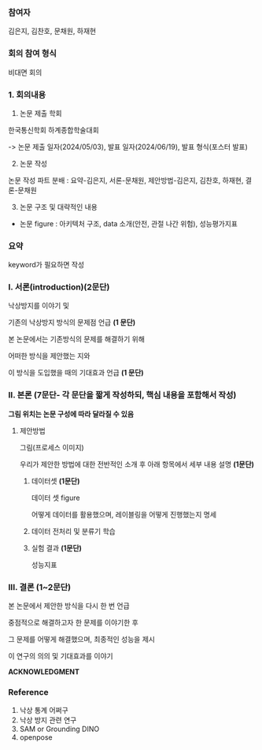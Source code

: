 ### 참여자
김은지, 김찬호, 문채원, 하재현

### 회의 참여 형식

비대면 회의

### 1. 회의내용

1. 논문 제출 학회

한국통신학회 하계종합학술대회

-> 논문 제출 일자(2024/05/03), 발표 일자(2024/06/19), 발표 형식(포스터 발표)

2. 논문 작성 

논문 작성 파트 분배 : 요약-김은지, 서론-문채원, 제안방법-김은지, 김찬호, 하재현, 결론-문채원

3. 논문 구조 및 대략적인 내용

*  논문 figure : 아키텍처 구조, data 소개(안전, 관절 나간 위험), 성능평가지표 

### 요약

keyword가 필요하면 작성

### I. 서론(introduction)(2문단)

낙상방지를 이야기 및

기존의 낙상방지 방식의 문제점 언급 **(1 문단)**

본 논문에서는 기존방식의 문제를 해결하기 위해

어떠한 방식을  제안했는 지와

이 방식을 도입했을 때의 기대효과 언급 **(1 문단)**

### II. 본론 (7문단- 각 문단을 짧게 작성하되, 핵심 내용을 포함해서 작성)

**그림 위치는 논문 구성에 따라 달라질 수 있음**

1. 제안방법 
    
    그림(프로세스 이미지) 
    
    우리가 제안한 방법에 대한 전반적인 소개 후 아래 항목에서 세부 내용 설명 **(1문단)**
    
    1. 데이터셋 **(1문단)**
        
        데이터 셋 figure
        
        어떻게 데이터를 활용했으며, 레이블링을 어떻게 진행했는지 명세
        
    2. 데이터 전처리 및 분류기 학습
    3. 실험 결과 **(1문단)** 
        
        성능지표
        

### III. 결론 **(**1~2문단**)**

본 논문에서 제안한 방식을 다시 한 번 언급

중점적으로 해결하고자 한 문제를 이야기한 후

그 문제를 어떻게 해결했으며, 최종적인 성능을 제시

이 연구의 의의 및 기대효과를 이야기

**ACKNOWLEDGMENT**   

### Reference

1. 낙상 통계 어쩌구
2. 낙상 방지 관련 연구
3. SAM or Grounding DINO
4. openpose